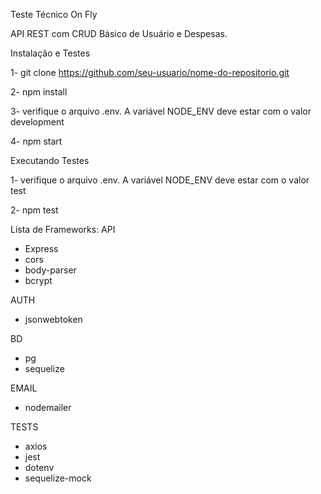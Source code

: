 Teste Técnico On Fly

API REST com CRUD Básico de Usuário e Despesas. 

Instalação e Testes

1- git clone https://github.com/seu-usuario/nome-do-repositorio.git

2- npm install

3- verifique o arquivo .env. A variável NODE_ENV deve estar com o valor development

4- npm start

Executando Testes

1- verifique o arquivo .env. A variável NODE_ENV deve estar com o valor test

2- npm test

Lista de Frameworks:
API 
- Express
- cors
- body-parser
- bcrypt
  
AUTH
- jsonwebtoken

BD
- pg
- sequelize

EMAIL
- nodemailer

TESTS
- axios
- jest
- dotenv
- sequelize-mock

